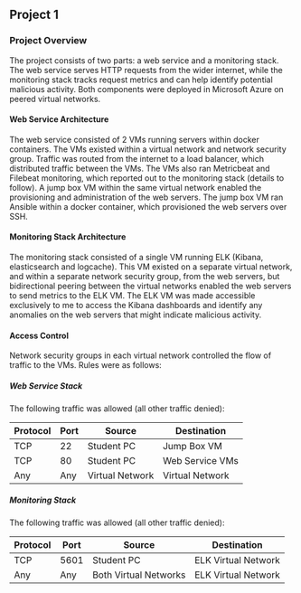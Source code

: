 ## Project 1

### Project Overview

The project consists of two parts: a web service and a monitoring stack.  The web service serves HTTP requests from the wider internet, while the monitoring stack tracks request metrics and can help identify potential malicious activity.  Both components were deployed in Microsoft Azure on peered virtual networks.

#### Web Service Architecture

The web service consisted of 2 VMs running servers within docker containers.  The VMs existed within a virtual network and network security group.  Traffic was routed from the internet to a load balancer, which distributed traffic between the VMs.  The VMs also ran Metricbeat and Filebeat monitoring, which reported out to the monitoring stack (details to follow).  A jump box VM within the same virtual network enabled the provisioning and administration of the web servers.  The jump box VM ran Ansible within a docker container, which provisioned the web servers over SSH.

#### Monitoring Stack Architecture

The monitoring stack consisted of a single VM running ELK (Kibana, elasticsearch and logcache).  This VM existed on a separate virtual network, and within a separate network security group, from the web servers, but bidirectional peering between the virtual networks enabled the web servers to send metrics to the ELK VM.  The ELK VM was made accessible exclusively to me to access the Kibana dashboards and identify any anomalies on the web servers that might indicate malicious activity.

#### Access Control

Network security groups in each virtual network controlled the flow of traffic to the VMs.  Rules were as follows:

##### Web Service Stack

The following traffic was allowed (all other traffic denied):

| Protocol | Port | Source          | Destination     |
|----------|------|-----------------|-----------------|
| TCP      | 22   | Student PC      | Jump Box VM     |
| TCP      | 80   | Student PC      | Web Service VMs |
| Any      | Any  | Virtual Network | Virtual Network |

##### Monitoring Stack

The following traffic was allowed (all other traffic denied):

| Protocol | Port | Source                | Destination         |
|----------|------|-----------------------|---------------------|
| TCP      | 5601 | Student PC            | ELK Virtual Network |
| Any      | Any  | Both Virtual Networks | ELK Virtual Network |
